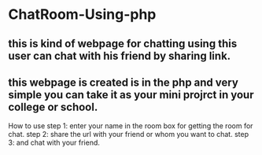 # ChatRoom-Using-php
this is kind of webpage for chatting using this user can chat with his friend by sharing link.
-------------------------------------------------------------------------------------------------------------------------------------------------------------------------------
this webpage is created is in the php and very simple you can take it as your mini projrct in your college or school.
-------------------------------------------------------------------------------------------------------------------------------------------------------------------------------
How to use
step 1: enter your name in the room box for getting the room for chat.
step 2: share the url with your friend or whom you want to chat.
step 3: and chat with your friend.
